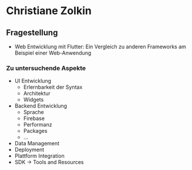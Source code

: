 # Christiane Zolkin



## Fragestellung

- Web Entwicklung mit Flutter: Ein Vergleich zu anderen Frameworks am Beispiel einer Web-Anwendung



### Zu untersuchende Aspekte

- UI Entwicklung
  - Erlernbarkeit der Syntax
  - Architektur
  - Widgets
- Backend Entwicklung
  - Sprache
  - Firebase
  - Performanz
  - Packages
  - ...
- Data Management
- Deployment
- Plattform Integration
- SDK -> Tools and Resources